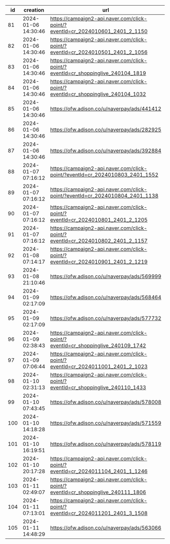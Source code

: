 | id  | creation            | url                                                                              | visit |
| --- | ------------------- | -------------------------------------------------------------------------------- | ----- |
| 81  | 2024-01-06 14:30:46 | https://campaign2-api.naver.com/click-point/?eventId=cr_2024010601_2401_2_1150   |       |
| 82  | 2024-01-06 14:30:46 | https://campaign2-api.naver.com/click-point/?eventId=cr_2024010501_2401_2_1056   |       |
| 83  | 2024-01-06 14:30:46 | https://campaign2-api.naver.com/click-point/?eventId=cr_shoppinglive_240104_1819 |       |
| 84  | 2024-01-06 14:30:46 | https://campaign2-api.naver.com/click-point/?eventId=cr_shoppinglive_240104_1032 |       |
| 85  | 2024-01-06 14:30:46 | https://ofw.adison.co/u/naverpay/ads/441412                                      |       |
| 86  | 2024-01-06 14:30:46 | https://ofw.adison.co/u/naverpay/ads/282925                                      |       |
| 87  | 2024-01-06 14:30:46 | https://ofw.adison.co/u/naverpay/ads/392884                                      |       |
| 88  | 2024-01-07 07:16:12 | https://campaign2-api.naver.com/click-point/?eventId=cr_2024010803_2401_1552     |       |
| 89  | 2024-01-07 07:16:12 | https://campaign2-api.naver.com/click-point/?eventId=cr_2024010804_2401_1138     |       |
| 90  | 2024-01-07 07:16:12 | https://campaign2-api.naver.com/click-point/?eventId=cr_2024010801_2401_2_1205   |       |
| 91  | 2024-01-07 07:16:12 | https://campaign2-api.naver.com/click-point/?eventId=cr_2024010802_2401_2_1157   |       |
| 92  | 2024-01-08 07:14:17 | https://campaign2-api.naver.com/click-point/?eventId=cr_2024010901_2401_2_1219   |       |
| 93  | 2024-01-08 21:10:46 | https://ofw.adison.co/u/naverpay/ads/569999                                      |       |
| 94  | 2024-01-09 02:17:09 | https://ofw.adison.co/u/naverpay/ads/568464                                      |       |
| 95  | 2024-01-09 02:17:09 | https://ofw.adison.co/u/naverpay/ads/577732                                      |       |
| 96  | 2024-01-09 02:38:43 | https://campaign2-api.naver.com/click-point/?eventId=cr_shoppinglive_240109_1742 |       |
| 97  | 2024-01-09 07:06:44 | https://campaign2-api.naver.com/click-point/?eventId=cr_2024011001_2401_2_1023   |       |
| 98  | 2024-01-10 02:31:13 | https://campaign2-api.naver.com/click-point/?eventId=cr_shoppinglive_240110_1433 |       |
| 99  | 2024-01-10 07:43:45 | https://ofw.adison.co/u/naverpay/ads/578008                                      |       |
| 100 | 2024-01-10 14:18:28 | https://ofw.adison.co/u/naverpay/ads/571559                                      |       |
| 101 | 2024-01-10 16:19:51 | https://ofw.adison.co/u/naverpay/ads/578119                                      |       |
| 102 | 2024-01-10 20:17:28 | https://campaign2-api.naver.com/click-point/?eventId=cr_2024011104_2401_1_1246   |       |
| 103 | 2024-01-11 02:49:07 | https://campaign2-api.naver.com/click-point/?eventId=cr_shoppinglive_240111_1806 |       |
| 104 | 2024-01-11 07:13:01 | https://campaign2-api.naver.com/click-point/?eventId=cr_2024011201_2401_3_1508   |       |
| 105 | 2024-01-11 14:48:29 | https://ofw.adison.co/u/naverpay/ads/563066                                      |       |

